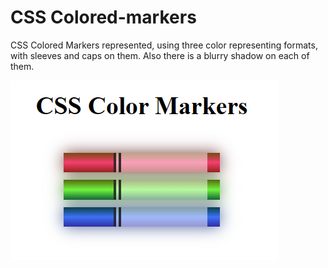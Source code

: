 # CSS Colored-markers
CSS Colored Markers represented, using three color representing formats, with sleeves and caps on them. Also there is a blurry shadow on each of them.

<img src="https://github.com/probzyg/frontend/blob/main/colored-markers/cssColoredMarkers.png">
